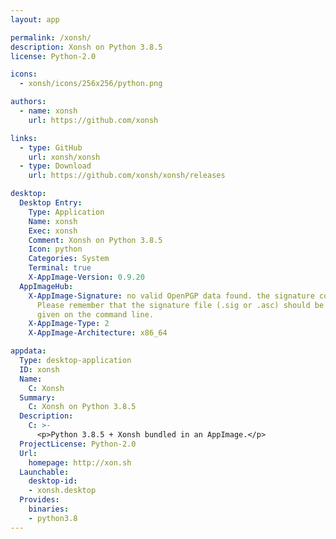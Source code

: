 ```yaml
---
layout: app

permalink: /xonsh/
description: Xonsh on Python 3.8.5
license: Python-2.0

icons:
  - xonsh/icons/256x256/python.png

authors:
  - name: xonsh
    url: https://github.com/xonsh

links:
  - type: GitHub
    url: xonsh/xonsh
  - type: Download
    url: https://github.com/xonsh/xonsh/releases

desktop:
  Desktop Entry:
    Type: Application
    Name: xonsh
    Exec: xonsh
    Comment: Xonsh on Python 3.8.5
    Icon: python
    Categories: System
    Terminal: true
    X-AppImage-Version: 0.9.20
  AppImageHub:
    X-AppImage-Signature: no valid OpenPGP data found. the signature could not be verified.
      Please remember that the signature file (.sig or .asc) should be the first file
      given on the command line.
    X-AppImage-Type: 2
    X-AppImage-Architecture: x86_64

appdata:
  Type: desktop-application
  ID: xonsh
  Name:
    C: Xonsh
  Summary:
    C: Xonsh on Python 3.8.5
  Description:
    C: >-
      <p>Python 3.8.5 + Xonsh bundled in an AppImage.</p>
  ProjectLicense: Python-2.0
  Url:
    homepage: http://xon.sh
  Launchable:
    desktop-id:
    - xonsh.desktop
  Provides:
    binaries:
    - python3.8
---
```

